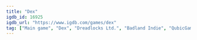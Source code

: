 ```yaml
---
title: "Dex"
igdb_id: 16925
igdb_url: "https://www.igdb.com/games/dex"
tag: ["Main game", "Dex", "Dreadlocks Ltd.", "Badland Indie", "QubicGames S.A.", "Platform", "Role-playing (RPG)", "Adventure", "Indie", "Single player", "Side view", "Action", "Science fiction", "Stealth", "Open world"]
---
```

